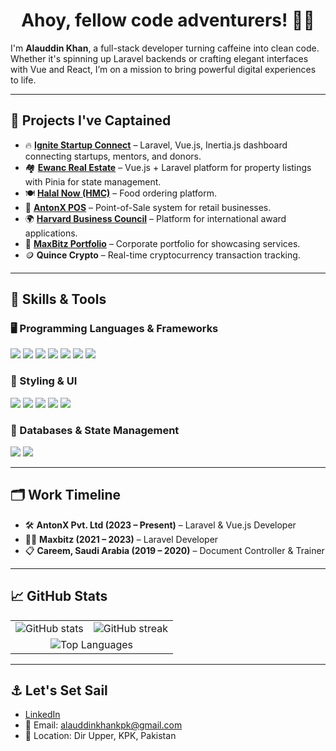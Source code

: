 <h1 align="center"> Ahoy, fellow code adventurers! 🏴‍☠️</h1>

I'm **Alauddin Khan**, a full-stack developer turning caffeine into clean code. Whether it's spinning up Laravel backends or crafting elegant interfaces with Vue and React, I’m on a mission to bring powerful digital experiences to life.

---

## 🚀 Projects I've Captained
- 🔥 **[Ignite Startup Connect](https://startupconnect.pk/)** – Laravel, Vue.js, Inertia.js dashboard connecting startups, mentors, and donors.
- 🏘️ **[Ewanc Real Estate](https://ewanc.com/)** – Vue.js + Laravel platform for property listings with Pinia for state management.
- 🍽️ **[Halal Now (HMC)](https://play.google.com/store/apps/details?id=com.eatkareem.halalnow&hl=en&gl=US&pli=1)** – Food ordering platform.
- 🧾 **[AntonX POS](https://posfrontend.antonx.com/)** – Point-of-Sale system for retail businesses.
- 🌍 **[Harvard Business Council](https://hbcworld.org/)** – Platform for international award applications.
- 🧰 **[MaxBitz Portfolio](https://maxbitz.com/)** – Corporate portfolio for showcasing services.
- 🪙 **Quince Crypto** – Real-time cryptocurrency transaction tracking.

---

## 🧠 Skills & Tools

### 🖥️ Programming Languages & Frameworks
<p>
  <img src="https://img.shields.io/badge/JavaScript-F7DF1E?style=for-the-badge&logo=javascript&logoColor=black"/>
  <img src="https://img.shields.io/badge/PHP-777BB4?style=for-the-badge&logo=php&logoColor=white"/>
  <img src="https://img.shields.io/badge/Laravel-FF2D20?style=for-the-badge&logo=laravel&logoColor=white"/>
  <img src="https://img.shields.io/badge/Vue.js-4FC08D?style=for-the-badge&logo=vue.js&logoColor=white"/>
  <img src="https://img.shields.io/badge/React-61DAFB?style=for-the-badge&logo=react&logoColor=black"/>
  <img src="https://img.shields.io/badge/Next.js-000000?style=for-the-badge&logo=next.js&logoColor=white"/>
  <img src="https://img.shields.io/badge/Inertia.js-5A29E4?style=for-the-badge"/>
</p>

### 🎨 Styling & UI
<p>
  <img src="https://img.shields.io/badge/TailwindCSS-38B2AC?style=for-the-badge&logo=tailwind-css&logoColor=white"/>
  <img src="https://img.shields.io/badge/Bootstrap-7952B3?style=for-the-badge&logo=bootstrap&logoColor=white"/>
  <img src="https://img.shields.io/badge/Materialize-EE6E73?style=for-the-badge"/>
  <img src="https://img.shields.io/badge/HTML5-E34F26?style=for-the-badge&logo=html5&logoColor=white"/>
  <img src="https://img.shields.io/badge/CSS3-1572B6?style=for-the-badge&logo=css3&logoColor=white"/>
</p>

### 💾 Databases & State Management
<p>
  <img src="https://img.shields.io/badge/MySQL-4479A1?style=for-the-badge&logo=mysql&logoColor=white"/>
  <img src="https://img.shields.io/badge/Pinia-ffe873?style=for-the-badge&logo=pinia&logoColor=black"/>
</p>

---

## 🗂 Work Timeline
- 🛠️ **AntonX Pvt. Ltd (2023 – Present)** – Laravel & Vue.js Developer
- 🧑‍💻 **Maxbitz (2021 – 2023)** – Laravel Developer
- 📋 **Careem, Saudi Arabia (2019 – 2020)** – Document Controller & Trainer

---

## 📈 GitHub Stats

<table align="center" border="0" cellspacing="0" cellpadding="0" style="border-collapse: collapse;">
  <tr>
    <td>
      <img src="https://github-readme-stats.vercel.app/api?username=alauddinkhan01&theme=vue-dark&show_icons=true&hide_border=true&count_private=true" alt="GitHub stats">
    </td>
    <td>
      <img src="https://github-readme-streak-stats.herokuapp.com/?user=alauddinkhan01&theme=vue-dark&hide_border=true" alt="GitHub streak">
    </td>
  </tr>
  <tr>
    <td colspan="2" align="center">
      <img src="https://github-readme-stats.vercel.app/api/top-langs/?username=alauddinkhan01&theme=vue-dark&show_icons=true&hide_border=true&layout=compact" alt="Top Languages">
    </td>
  </tr>
</table>

---

## ⚓ Let's Set Sail
- [LinkedIn](https://www.linkedin.com/in/alauddin-khan-728860231/)
- 📧 Email: alauddinkhankpk@gmail.com
- 📍 Location: Dir Upper, KPK, Pakistan
  
